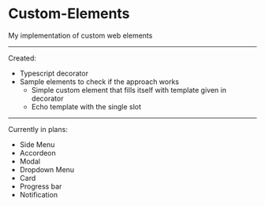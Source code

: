 # Custom-Elements

My implementation of custom web elements

---
Created:
- Typescript decorator
- Sample elements to check if the approach works
  - Simple custom element that fills itself with template given in decorator
  - Echo template with the single slot
--- 
Currently in plans:
- Side Menu
- Accordeon
- Modal
- Dropdown Menu
- Card
- Progress bar
- Notification

